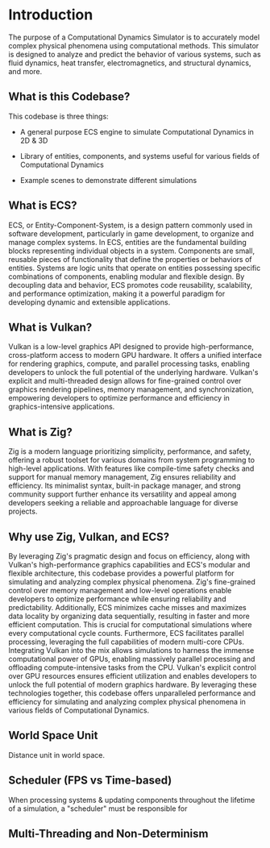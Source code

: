 # Introduction

The purpose of a Computational Dynamics Simulator is to accurately model complex physical phenomena using computational methods. This simulator is designed to analyze and predict the behavior of various systems, such as fluid dynamics, heat transfer, electromagnetics, and structural dynamics, and more.

## What is this Codebase?

This codebase is three things:

- A general purpose ECS engine to simulate Computational Dynamics in 2D & 3D

- Library of entities, components, and systems useful for various fields of Computational Dynamics

- Example scenes to demonstrate different simulations

## What is ECS?

ECS, or Entity-Component-System, is a design pattern commonly used in software development, particularly in game development, to organize and manage complex systems. In ECS, entities are the fundamental building blocks representing individual objects in a system. Components are small, reusable pieces of functionality that define the properties or behaviors of entities. Systems are logic units that operate on entities possessing specific combinations of components, enabling modular and flexible design. By decoupling data and behavior, ECS promotes code reusability, scalability, and performance optimization, making it a powerful paradigm for developing dynamic and extensible applications.

## What is Vulkan?

Vulkan is a low-level graphics API designed to provide high-performance, cross-platform access to modern GPU hardware. It offers a unified interface for rendering graphics, compute, and parallel processing tasks, enabling developers to unlock the full potential of the underlying hardware. Vulkan's explicit and multi-threaded design allows for fine-grained control over graphics rendering pipelines, memory management, and synchronization, empowering developers to optimize performance and efficiency in graphics-intensive applications.

## What is Zig?

Zig is a modern language prioritizing simplicity, performance, and safety, offering a robust toolset for various domains from system programming to high-level applications. With features like compile-time safety checks and support for manual memory management, Zig ensures reliability and efficiency. Its minimalist syntax, built-in package manager, and strong community support further enhance its versatility and appeal among developers seeking a reliable and approachable language for diverse projects.

## Why use Zig, Vulkan, and ECS?

By leveraging Zig's pragmatic design and focus on efficiency, along with Vulkan's high-performance graphics capabilities and ECS's modular and flexible architecture, this codebase provides a powerful platform for simulating and analyzing complex physical phenomena. Zig's fine-grained control over memory management and low-level operations enable developers to optimize performance while ensuring reliability and predictability. Additionally, ECS minimizes cache misses and maximizes data locality by organizing data sequentially, resulting in faster and more efficient computation. This is crucial for computational simulations where every computational cycle counts. Furthermore, ECS facilitates parallel processing, leveraging the full capabilities of modern multi-core CPUs. Integrating Vulkan into the mix allows simulations to harness the immense computational power of GPUs, enabling massively parallel processing and offloading compute-intensive tasks from the CPU. Vulkan's explicit control over GPU resources ensures efficient utilization and enables developers to unlock the full potential of modern graphics hardware. By leveraging these technologies together, this codebase offers unparalleled performance and efficiency for simulating and analyzing complex physical phenomena in various fields of Computational Dynamics.

## World Space Unit

Distance unit in world space.


## Scheduler (FPS vs Time-based)

When processing systems & updating components throughout the lifetime of a simulation, a "scheduler" must be responsible for 


## Multi-Threading and Non-Determinism

